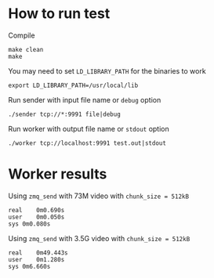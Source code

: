# How to run test
Compile
```
make clean
make
```
You may need to set `LD_LIBRARY_PATH` for the binaries to work
```
export LD_LIBRARY_PATH=/usr/local/lib
```
Run sender with input file name or `debug` option
```
./sender tcp://*:9991 file|debug
```
Run worker with output file name or `stdout` option
```
./worker tcp://localhost:9991 test.out|stdout
```

# Worker results
Using `zmq_send` with 73M video with `chunk_size = 512kB`
```
real	0m0.690s
user	0m0.050s
sys	0m0.080s
```
Using `zmq_send` with 3.5G video with `chunk_size = 512kB`
```
real	0m49.443s
user	0m1.280s
sys	0m6.660s
```